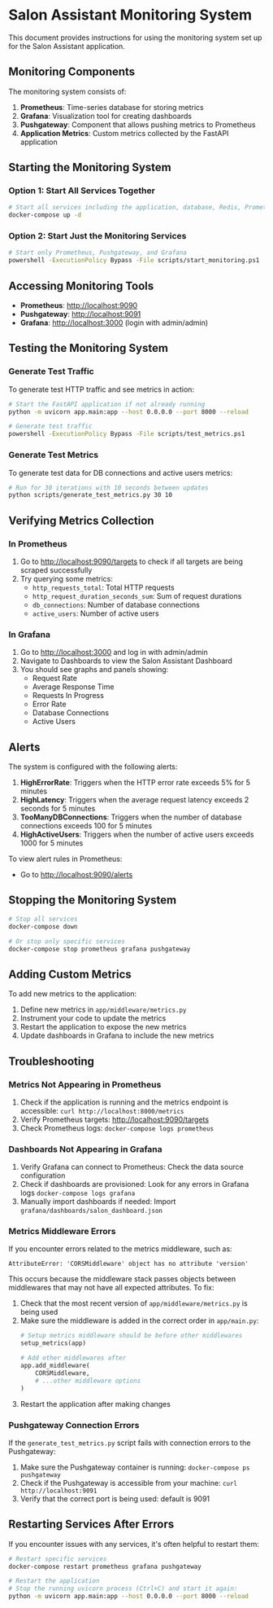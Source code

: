 # Salon Assistant Monitoring System

This document provides instructions for using the monitoring system set up for the Salon Assistant application.

## Monitoring Components

The monitoring system consists of:

1. **Prometheus**: Time-series database for storing metrics
2. **Grafana**: Visualization tool for creating dashboards
3. **Pushgateway**: Component that allows pushing metrics to Prometheus
4. **Application Metrics**: Custom metrics collected by the FastAPI application

## Starting the Monitoring System

### Option 1: Start All Services Together

```bash
# Start all services including the application, database, Redis, Prometheus, and Grafana
docker-compose up -d
```

### Option 2: Start Just the Monitoring Services

```bash
# Start only Prometheus, Pushgateway, and Grafana
powershell -ExecutionPolicy Bypass -File scripts/start_monitoring.ps1
```

## Accessing Monitoring Tools

- **Prometheus**: [http://localhost:9090](http://localhost:9090)
- **Pushgateway**: [http://localhost:9091](http://localhost:9091)
- **Grafana**: [http://localhost:3000](http://localhost:3000) (login with admin/admin)

## Testing the Monitoring System

### Generate Test Traffic

To generate test HTTP traffic and see metrics in action:

```bash
# Start the FastAPI application if not already running
python -m uvicorn app.main:app --host 0.0.0.0 --port 8000 --reload

# Generate test traffic
powershell -ExecutionPolicy Bypass -File scripts/test_metrics.ps1
```

### Generate Test Metrics

To generate test data for DB connections and active users metrics:

```bash
# Run for 30 iterations with 10 seconds between updates
python scripts/generate_test_metrics.py 30 10
```

## Verifying Metrics Collection

### In Prometheus

1. Go to [http://localhost:9090/targets](http://localhost:9090/targets) to check if all targets are being scraped successfully
2. Try querying some metrics:
   - `http_requests_total`: Total HTTP requests
   - `http_request_duration_seconds_sum`: Sum of request durations
   - `db_connections`: Number of database connections
   - `active_users`: Number of active users

### In Grafana

1. Go to [http://localhost:3000](http://localhost:3000) and log in with admin/admin
2. Navigate to Dashboards to view the Salon Assistant Dashboard
3. You should see graphs and panels showing:
   - Request Rate
   - Average Response Time
   - Requests In Progress
   - Error Rate
   - Database Connections
   - Active Users

## Alerts

The system is configured with the following alerts:

1. **HighErrorRate**: Triggers when the HTTP error rate exceeds 5% for 5 minutes
2. **HighLatency**: Triggers when the average request latency exceeds 2 seconds for 5 minutes
3. **TooManyDBConnections**: Triggers when the number of database connections exceeds 100 for 5 minutes
4. **HighActiveUsers**: Triggers when the number of active users exceeds 1000 for 5 minutes

To view alert rules in Prometheus:
- Go to [http://localhost:9090/alerts](http://localhost:9090/alerts)

## Stopping the Monitoring System

```bash
# Stop all services
docker-compose down

# Or stop only specific services
docker-compose stop prometheus grafana pushgateway
```

## Adding Custom Metrics

To add new metrics to the application:

1. Define new metrics in `app/middleware/metrics.py`
2. Instrument your code to update the metrics
3. Restart the application to expose the new metrics
4. Update dashboards in Grafana to include the new metrics

## Troubleshooting

### Metrics Not Appearing in Prometheus

1. Check if the application is running and the metrics endpoint is accessible: `curl http://localhost:8000/metrics`
2. Verify Prometheus targets: [http://localhost:9090/targets](http://localhost:9090/targets)
3. Check Prometheus logs: `docker-compose logs prometheus`

### Dashboards Not Appearing in Grafana

1. Verify Grafana can connect to Prometheus: Check the data source configuration
2. Check if dashboards are provisioned: Look for any errors in Grafana logs `docker-compose logs grafana`
3. Manually import dashboards if needed: Import `grafana/dashboards/salon_dashboard.json`

### Metrics Middleware Errors

If you encounter errors related to the metrics middleware, such as:
```
AttributeError: 'CORSMiddleware' object has no attribute 'version'
```

This occurs because the middleware stack passes objects between middlewares that may not have all expected attributes. To fix:

1. Check that the most recent version of `app/middleware/metrics.py` is being used
2. Make sure the middleware is added in the correct order in `app/main.py`:
   ```python
   # Setup metrics middleware should be before other middlewares
   setup_metrics(app)
   
   # Add other middlewares after
   app.add_middleware(
       CORSMiddleware,
       # ...other middleware options
   )
   ```
3. Restart the application after making changes

### Pushgateway Connection Errors

If the `generate_test_metrics.py` script fails with connection errors to the Pushgateway:

1. Make sure the Pushgateway container is running: `docker-compose ps pushgateway`
2. Check if the Pushgateway is accessible from your machine: `curl http://localhost:9091`
3. Verify that the correct port is being used: default is 9091

## Restarting Services After Errors

If you encounter issues with any services, it's often helpful to restart them:

```bash
# Restart specific services
docker-compose restart prometheus grafana pushgateway

# Restart the application
# Stop the running uvicorn process (Ctrl+C) and start it again:
python -m uvicorn app.main:app --host 0.0.0.0 --port 8000 --reload
``` 
